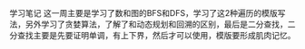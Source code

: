 学习笔记
这一周主要是学习了数和图的BFS和DFS，学习了这2种遍历的模版写法，另外学习了贪婪算法，了解了和动态规划和回溯的区别，最后是二分查找，二分查找主要是先要证明单调，有上下界，然后才可以使用，模版要形成肌肉记忆。